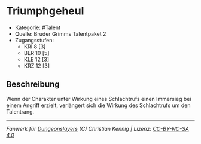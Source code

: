 <!---
Dies ist ein Fanwerk für DUNGEONSLAYERS (C) von Christian Kennig

Quellen:      [Bruder Grimms Talentpaket 2](https://www.f-space.de/ds4/downloads.html)
              [Talentbeschreibungen](https://www.f-space.de/ds4/tools-talentcards.html)
License:      [CC-BY-NC-SA 4.0](https://creativecommons.org/licenses/by-nc-sa/4.0/deed.de)
Richtlinien:  [Fanwerkrichtlinien](https://www.dungeonslayers.net/fanwerk-richtlinien/)
Autor:        Zauberlehrling
-->

  
# Triumphgeheul  
- Kategorie: #Talent  
- Quelle: Bruder Grimms Talentpaket 2  
- Zugangsstufen:  
  - KRI 8 [3]  
  - BER 10 [5]  
  - KLE 12 [3]  
  - KRZ 12 [3]  

## Beschreibung  
Wenn der Charakter unter Wirkung eines Schlachtrufs einen Immersieg bei einem Angriff erzielt, verlängert sich die Wirkung des Schlachtrufs um den Talentrang.


___  
*Fanwerk für [Dungeonslayers](https://www.dungeonslayers.net/) (C) Christian Kennig | Lizenz: [CC-BY-NC-SA 4.0](https://creativecommons.org/licenses/by-nc-sa/4.0/deed.de)*  